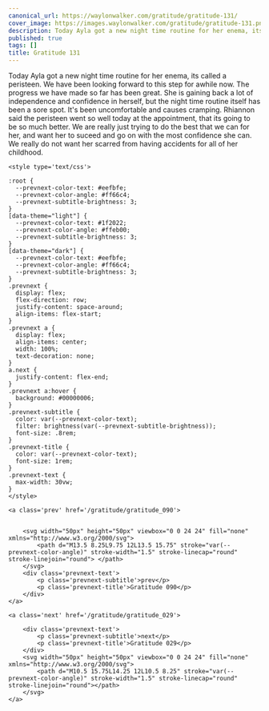 ```yaml
---
canonical_url: https://waylonwalker.com/gratitude/gratitude-131/
cover_image: https://images.waylonwalker.com/gratitude/gratitude-131.png
description: Today Ayla got a new night time routine for her enema, its called a peristeen.
published: true
tags: []
title: Gratitude 131
---
```


Today Ayla got a new night time routine for her enema, its called a peristeen. We have been looking forward to this step for awhile now.  The progress we have made so far has been great.  She is gaining back a lot of independence and confidence in herself, but the night time routine itself has been a sore spot. It's been uncomfortable and causes cramping.  Rhiannon said the peristeen went so well today at the appointment, that its going to be so much better.  We are really just trying to do the best that we can for her, and want her to suceed and go on with the most confidence she can.  We really do not want her scarred from having accidents for all of her childhood.
<div class='prevnext'>

    <style type='text/css'>

    :root {
      --prevnext-color-text: #eefbfe;
      --prevnext-color-angle: #ff66c4;
      --prevnext-subtitle-brightness: 3;
    }
    [data-theme="light"] {
      --prevnext-color-text: #1f2022;
      --prevnext-color-angle: #ffeb00;
      --prevnext-subtitle-brightness: 3;
    }
    [data-theme="dark"] {
      --prevnext-color-text: #eefbfe;
      --prevnext-color-angle: #ff66c4;
      --prevnext-subtitle-brightness: 3;
    }
    .prevnext {
      display: flex;
      flex-direction: row;
      justify-content: space-around;
      align-items: flex-start;
    }
    .prevnext a {
      display: flex;
      align-items: center;
      width: 100%;
      text-decoration: none;
    }
    a.next {
      justify-content: flex-end;
    }
    .prevnext a:hover {
      background: #00000006;
    }
    .prevnext-subtitle {
      color: var(--prevnext-color-text);
      filter: brightness(var(--prevnext-subtitle-brightness));
      font-size: .8rem;
    }
    .prevnext-title {
      color: var(--prevnext-color-text);
      font-size: 1rem;
    }
    .prevnext-text {
      max-width: 30vw;
    }
    </style>
    
    <a class='prev' href='/gratitude/gratitude_090'>
    

        <svg width="50px" height="50px" viewbox="0 0 24 24" fill="none" xmlns="http://www.w3.org/2000/svg">
            <path d="M13.5 8.25L9.75 12L13.5 15.75" stroke="var(--prevnext-color-angle)" stroke-width="1.5" stroke-linecap="round" stroke-linejoin="round"> </path>
        </svg>
        <div class='prevnext-text'>
            <p class='prevnext-subtitle'>prev</p>
            <p class='prevnext-title'>Gratitude 090</p>
        </div>
    </a>
    
    <a class='next' href='/gratitude/gratitude_029'>
    
        <div class='prevnext-text'>
            <p class='prevnext-subtitle'>next</p>
            <p class='prevnext-title'>Gratitude 029</p>
        </div>
        <svg width="50px" height="50px" viewbox="0 0 24 24" fill="none" xmlns="http://www.w3.org/2000/svg">
            <path d="M10.5 15.75L14.25 12L10.5 8.25" stroke="var(--prevnext-color-angle)" stroke-width="1.5" stroke-linecap="round" stroke-linejoin="round"></path>
        </svg>
    </a>
  </div>